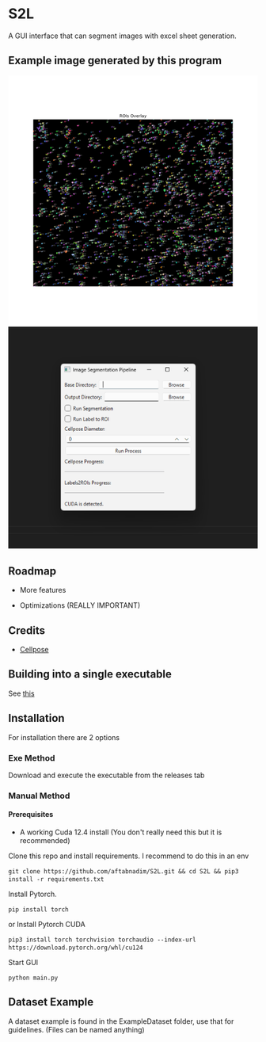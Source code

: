 
# S2L

A GUI interface that can segment images with excel sheet generation.

## Example image generated by this program
![Example](https://raw.githubusercontent.com/aftabnadim/S2L/v0.2/example.png)
![Example](https://raw.githubusercontent.com/aftabnadim/S2L/v0.2/gui.png)


## Roadmap

- More features

- Optimizations (REALLY IMPORTANT)


## Credits

 - [Cellpose](https://github.com/MouseLand/cellpose)

## Building into a  single executable

See [this](https://github.com/python312/s2l-loader)

    
## Installation

For installation there are 2 options

### Exe Method
Download and execute the executable from the releases tab
### Manual Method

#### Prerequisites
- A working Cuda 12.4 install (You don't really need this but it is recommended)

Clone this repo and install requirements. I recommend to do this in an env
```
git clone https://github.com/aftabnadim/S2L.git && cd S2L && pip3 install -r requirements.txt
```
Install Pytorch.
```
pip install torch
```
or Install Pytorch CUDA
```
pip3 install torch torchvision torchaudio --index-url https://download.pytorch.org/whl/cu124
```
Start GUI
```
python main.py
```
## Dataset Example

A dataset example is found in the ExampleDataset folder, use that for guidelines. (Files can be named anything)
